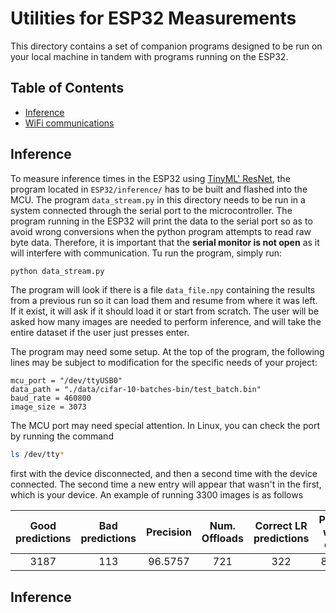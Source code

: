 # Utilities for ESP32 Measurements

This directory contains a set of companion programs designed to be run on your local machine in tandem with programs running on the ESP32.

## Table of Contents

- [Inference](#inference)
- [WiFi communications](#wifi)


## Inference

To measure inference times in the ESP32 using [TinyML' ResNet](https://github.com/mlcommons/tiny/tree/master/benchmark/training/image_classification/trained_models), the program located in `ESP32/inference/` has to be built and flashed into the MCU. The program `data_stream.py` in this directory needs to be run in a system connected through the serial port to the microcontroller. The program running in the ESP32 will print the data to the serial port so as to avoid wrong conversions when the python program attempts to read raw byte data. Therefore, it is important that the **serial monitor is not open** as it will interfere with communication. Tu run the program, simply run:

```bash
python data_stream.py
```

The program will look if there is a file `data_file.npy` containing the results from a previous run so it can load them and resume from where it was left. If it exist, it will ask if it should load it or start from scratch. The user will be asked how many images are needed to perform inference, and will take the entire dataset if the user just presses enter.

The program may need some setup. At the top of the program, the following lines may be subject to modification for the specific needs of your project:

```pyhton
mcu_port = "/dev/ttyUSB0"
data_path = "./data/cifar-10-batches-bin/test_batch.bin"
baud_rate = 460800
image_size = 3073
```

The MCU port may need special attention. In Linux, you can check the port by running the command

```bash
ls /dev/tty*
```

first with the device disconnected, and then a second time with the device connected. The second time a new entry will appear that wasn't in the first, which is your device. An example of running 3300 images is as follows

| **Good predictions** | **Bad predictions** | **Precision** | **Num. Offloads** | **Correct LR predictions** | **Precision without offload** |
|:--------------------:|:-------------------:|:-------------:|:-----------------:|:--------------------------:|:-----------------------------:|
|         3187         |         113         |    96.5757    |        721        |             322            |            86.8181            |

## Inference
